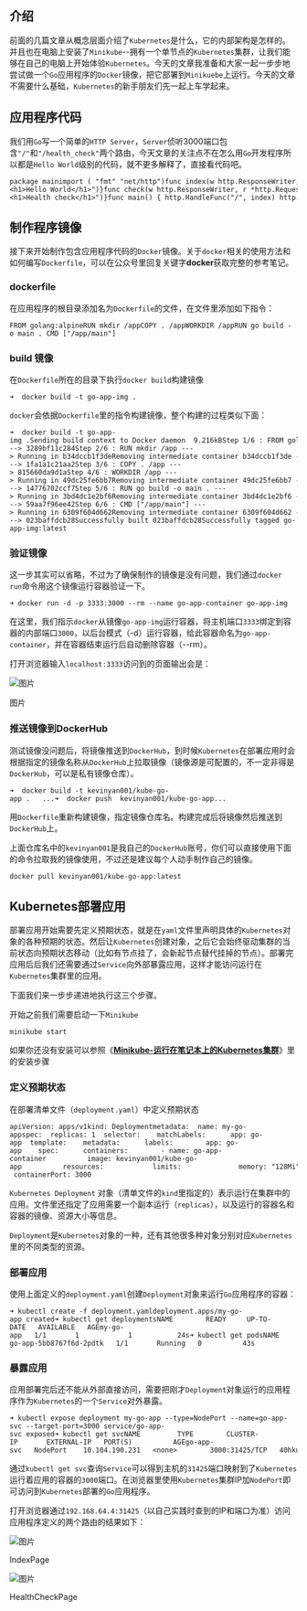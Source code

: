 ## 介绍

前面的几篇文章从概念层面介绍了`Kubernetes`是什么，它的内部架构是怎样的。并且也在电脑上安装了`Minikube`\--拥有一个单节点的`Kubernetes`集群，让我们能够在自己的电脑上开始体验`Kubernetes`。今天的文章我准备和大家一起一步步地尝试做一个`Go`应用程序的`Docker`镜像，把它部署到`Minikuebe`上运行。今天的文章不需要什么基础，`Kubernetes`的新手朋友们先一起上车学起来。

## 应用程序代码

我们用`Go`写一个简单的`HTTP Server`，`Server`侦听3000端口包含`"/"`和`"/health_check"`两个路由，今天文章的关注点不在怎么用`Go`开发程序所以都是`Hello World`级别的代码，就不更多解释了，直接看代码吧。

```auto
package mainimport ( "fmt" "net/http")func index(w http.ResponseWriter, r *http.Request) { fmt.Fprintf(w, "<h1>Hello World</h1>")}func check(w http.ResponseWriter, r *http.Request) { fmt.Fprintf(w, "<h1>Health check</h1>")}func main() { http.HandleFunc("/", index) http.HandleFunc("/health_check", check) fmt.Println("Server starting...") http.ListenAndServe(":3000", nil)}
```

## 制作程序镜像

接下来开始制作包含应用程序代码的`Docker`镜像。关于`docker`相关的使用方法和如何编写`Dockerfile`，可以在公众号里回复关键字**docker**获取完整的参考笔记。

### dockerfile

在应用程序的根目录添加名为`Dockerfile`的文件，在文件里添加如下指令：

```auto
FROM golang:alpineRUN mkdir /appCOPY . /appWORKDIR /appRUN go build -o main . CMD ["/app/main"]
```

### build 镜像

在`Dockerfile`所在的目录下执行`docker build`构建镜像

```auto
➜  docker build -t go-app-img .
```

`docker`会依据`Dockerfile`里的指令构建镜像，整个构建的过程类似下面：

```auto
➜  docker build -t go-app-img .Sending build context to Docker daemon  9.216kBStep 1/6 : FROM golang:alpinealpine: Pulling from library/golangdf20fa9351a1: Pull complete ed8968b2872e: Pull complete a92cc7c5fd73: Pull complete 9e0cccf56431: Pull complete cbe0275821fc: Pull complete Digest: sha256:6042b9cfb4eb303f3bdcbfeaba79b45130d170939318de85ac5b9508cb6f0f7eStatus: Downloaded newer image for golang:alpine ---> 3289bf11c284Step 2/6 : RUN mkdir /app ---> Running in b34dccb1f3deRemoving intermediate container b34dccb1f3de ---> 1fa1a1c21aa2Step 3/6 : COPY . /app ---> 815660da9d1aStep 4/6 : WORKDIR /app ---> Running in 49dc25fe6bb7Removing intermediate container 49dc25fe6bb7 ---> 14776702ccf7Step 5/6 : RUN go build -o main . ---> Running in 3bd4dc1e2bf6Removing intermediate container 3bd4dc1e2bf6 ---> 59aa7f96ee42Step 6/6 : CMD ["/app/main"] ---> Running in 6309f604d662Removing intermediate container 6309f604d662 ---> 023baffdcb28Successfully built 023baffdcb28Successfully tagged go-app-img:latest
```

### 验证镜像

这一步其实可以省略，不过为了确保制作的镜像是没有问题，我们通过`docker run`命令用这个镜像运行容器验证一下。

```auto
➜ docker run -d -p 3333:3000 --rm --name go-app-container go-app-img
```

在这里，我们指示`docker`从镜像`go-app-img`运行容器，将主机端口`3333`绑定到容器的内部端口`3000`，以后台模式（-d）运行容器，给此容器命名为`go-app-container`，并在容器结束运行后自动删除容器（--rm）。

打开浏览器输入`localhost:3333`访问到的页面输出会是：

![图片](https://mmbiz.qpic.cn/mmbiz_png/z4pQ0O5h0f7p03GKREyf79thozoKNiaDUY2HYQnc2Xs9Ykw8ufmyIDdY0I3ia94v73OiakLn0dvjeuOJsVOGsGdVQ/640?wx_fmt=png&wxfrom=5&wx_lazy=1&wx_co=1)

图片

### 推送镜像到DockerHub

测试镜像没问题后，将镜像推送到`DockerHub`，到时候`Kubernetes`在部署应用时会根据指定的镜像名称从`DockerHub`上拉取镜像（镜像源是可配置的，不一定非得是`DockerHub`，可以是私有镜像仓库）。

```auto
➜  docker build -t kevinyan001/kube-go-app .   ...➜  docker push  kevinyan001/kube-go-app...
```

用`Dockerfile`重新构建镜像，指定镜像仓库名。构建完成后将镜像然后推送到`DockerHub`上。

上面仓库名中的`kevinyan001`是我自己的`DockerHub`账号，你们可以直接使用下面的命令拉取我的镜像使用，不过还是建议每个人动手制作自己的镜像。

```auto
docker pull kevinyan001/kube-go-app:latest
```

## Kubernetes部署应用  

部署应用开始需要先定义预期状态，就是在`yaml`文件里声明具体的`Kubernetes`对象的各种预期的状态。然后让`Kubernetes`创建对象，之后它会始终驱动集群的当前状态向预期状态移动（比如有节点挂了，会新起节点替代挂掉的节点）。部署完应用后后我们还需要通过`Service`向外部暴露应用，这样才能访问运行在`Kubernetes`集群里的应用。

下面我们来一步步递进地执行这三个步骤。

开始之前我们需要启动一下`Minikube`

```auto
minikube start
```

如果你还没有安装可以参照《[**Minikube-运行在笔记本上的Kubernetes集群**](https://mp.weixin.qq.com/s?__biz=MzUzNTY5MzU2MA==&mid=2247485235&idx=1&sn=0cdd31c25b13790b336e0a8222f00b64&chksm=fa80d6a4cdf75fb27a64c7f06f9a33ed4e644624d3fcf73d791274d03b071467ebb4e292ac95&token=1954888916&lang=zh_CN&scene=21#wechat_redirect)》里的安装步骤

### 定义预期状态

在部署清单文件（`deployment.yaml`）中定义预期状态

```auto
apiVersion: apps/v1kind: Deploymentmetadata:  name: my-go-appspec:  replicas: 1  selector:    matchLabels:      app: go-app  template:    metadata:      labels:        app: go-app    spec:      containers:        - name: go-app-container          image: kevinyan001/kube-go-app          resources:            limits:              memory: "128Mi"              cpu: "500m"          ports:            - containerPort: 3000
```

`Kubernetes Deployment` 对象（清单文件的`kind`里指定的）表示运行在集群中的应用。文件里还指定了应用需要一个副本运行（`replicas`），以及运行的容器名和容器的镜像、资源大小等信息。

`Deployment`是`Kubernetes`对象的一种，还有其他很多种对象分别对应`Kubernetes`里的不同类型的资源。

### 部署应用

使用上面定义的`deployment.yaml`创建`Deployment`对象来运行`Go`应用程序的容器：

```auto
➜ kubectl create -f deployment.yamldeployment.apps/my-go-app created➜ kubectl get deploymentsNAME        READY     UP-TO-DATE   AVAILABLE   AGEmy-go-app   1/1       1            1           24s➜ kubectl get podsNAME                         READY     STATUS    RESTARTS   AGEmy-go-app-5bb8767f6d-2pdtk   1/1       Running   0          43s
```

### 暴露应用

应用部署完后还不能从外部直接访问，需要把刚才`Deployment`对象运行的应用程序作为`Kubernetes`的一个`Service`对外暴露。

```auto
➜ kubectl expose deployment my-go-app --type=NodePort --name=go-app-svc --target-port=3000 service/go-app-svc exposed➜ kubectl get svcNAME         TYPE        CLUSTER-IP       EXTERNAL-IP   PORT(S)          AGEgo-app-svc   NodePort    10.104.190.231   <none>        3000:31425/TCP   40hkubernetes   ClusterIP   10.96.0.1        <none>        443/TCP          6d13h➜ minikube ip192.168.64.4
```

通过`kubectl get svc`查询`Service`可以得到主机的`31425`端口映射到了`Kubernetes`运行着应用的容器的`3000`端口。在浏览器里使用`Kubernetes`集群IP加`NodePort`即可访问到`Kubernetes`部署的`Go`应用程序。

打开浏览器通过`192.168.64.4:31425`（以自己实践时查到的IP和端口为准）访问应用程序定义的两个路由的结果如下：

![图片](https://mmbiz.qpic.cn/mmbiz_png/z4pQ0O5h0f7p03GKREyf79thozoKNiaDUcVkvGHKxkyftnonnaEkF2jueTykzdXrkV0aQxI1jjbfiaBVoBJa2fdg/640?wx_fmt=png)

IndexPage

![图片](https://mmbiz.qpic.cn/mmbiz_png/z4pQ0O5h0f7p03GKREyf79thozoKNiaDUm1ia4CwJFc7tMkiaxMB3vMYPO2sibsYjB58d8FUKQ1UR2jFDYw3zFBb1g/640?wx_fmt=png&wxfrom=5&wx_lazy=1&wx_co=1)

HealthCheckPage

